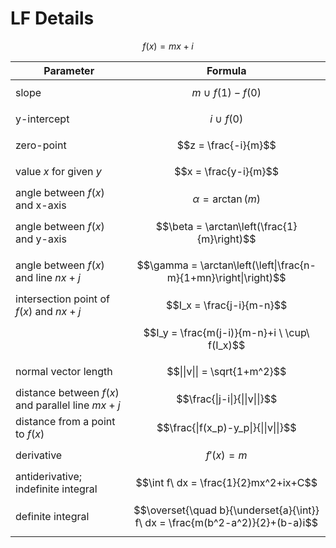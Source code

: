 # LF Details

$$
f(x) = mx+i
$$

| Parameter | Formula |
|--|--|
| slope | $$m \ \cup\ f(1)-f(0)$$ |
| y-intercept | $$i \ \cup\ f(0)$$ |
| zero-point | $$z = \frac{-i}{m}$$ |
| value $x$ for given $y$ | $$x = \frac{y-i}{m}$$ |
| angle between $f(x)$ and x-axis | $$\alpha = \arctan(m)$$ |
| angle between $f(x)$ and y-axis | $$\beta = \arctan\left(\frac{1}{m}\right)$$ |
| angle between $f(x)$ and line $nx+j$ | $$\gamma = \arctan\left(\left\|\frac{n-m}{1+mn}\right\|\right)$$ |
| intersection point of $f(x)$ and $nx+j$ | $$I_x = \frac{j-i}{m-n}$$ |
| | $$I_y = \frac{m(j-i)}{m-n}+i \ \cup\ f(I_x)$$ |
| normal vector length | $$\|\|v\|\| = \sqrt{1+m^2}$$ |
| distance between $f(x)$ and parallel line $mx+j$ | $$\frac{\|j-i\|}{\|\|v\|\|}$$ |
| distance from a point to $f(x)$ | $$\frac{\|f(x_p)-y_p\|}{\|\|v\|\|}$$ |
| derivative | $$f'(x) = m$$ |
| antiderivative; indefinite integral | $$\int f\ dx = \frac{1}{2}mx^2+ix+C$$ |
| definite integral | $$\overset{\quad b}{\underset{a}{\int}} f\ dx = \frac{m(b^2-a^2)}{2}+(b-a)i$$ |
